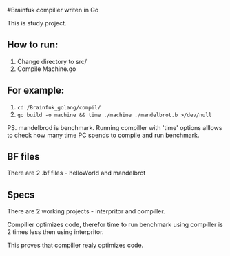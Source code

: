 #Brainfuk compiller writen in Go

This is study project.

## How to run:
1. Change directory to src/
2. Compile Machine.go

## For example: 
1. `cd /Brainfuk_golang/compil/`
2. `go build -o machine && time ./machine ./mandelbrot.b >/dev/null`

PS. mandelbrod is benchmark. Running compiller with 'time' options alllows to check how many time PC spends to compile and run benchmark.

## BF files

There are 2 .bf files - helloWorld and mandelbrot

## Specs

There are 2 working projects - interpritor and compiller.

Compiller optimizes code, therefor time to run benchmark using compiller is 2 times less then using interpritor.

This proves that compiller realy optimizes code.
